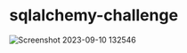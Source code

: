 # sqlalchemy-challenge
![Screenshot 2023-09-10 132546](https://github.com/dthomas0424/sqlalchemy-challenge/assets/135156232/60418b8a-573d-4ea2-a84f-98cc0f9a7f17)
